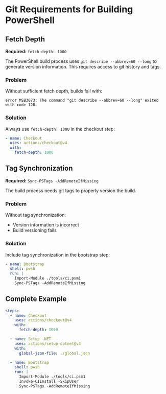 # Git Requirements for Building PowerShell

## Fetch Depth

**Required:** `fetch-depth: 1000`

The PowerShell build process uses `git describe --abbrev=60 --long` to generate version information. This requires access to git history and tags.

### Problem

Without sufficient fetch depth, builds fail with:
```
error MSB3073: The command "git describe --abbrev=60 --long" exited with code 128.
```

### Solution

Always use `fetch-depth: 1000` in the checkout step:

```yaml
- name: Checkout
  uses: actions/checkout@v4
  with:
    fetch-depth: 1000
```

## Tag Synchronization

**Required:** `Sync-PSTags -AddRemoteIfMissing`

The build process needs git tags to properly version the build.

### Problem

Without tag synchronization:
- Version information is incorrect
- Build versioning fails

### Solution

Include tag synchronization in the bootstrap step:

```yaml
- name: Bootstrap
  shell: pwsh
  run: |
    Import-Module ./tools/ci.psm1
    Sync-PSTags -AddRemoteIfMissing
```

## Complete Example

```yaml
steps:
  - name: Checkout
    uses: actions/checkout@v4
    with:
      fetch-depth: 1000

  - name: Setup .NET
    uses: actions/setup-dotnet@v4
    with:
      global-json-file: ./global.json

  - name: Bootstrap
    shell: pwsh
    run: |
      Import-Module ./tools/ci.psm1
      Invoke-CIInstall -SkipUser
      Sync-PSTags -AddRemoteIfMissing
```
